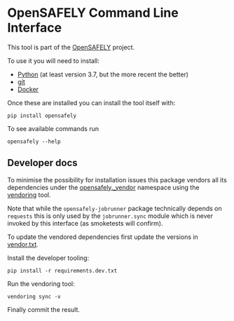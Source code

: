 # OpenSAFELY Command Line Interface

This tool is part of the [OpenSAFELY](https://www.opensafely.org)
project.

To use it you will need to install:
 * [Python](https://www.python.org/downloads/) (at least version 3.7, but the more recent the better)
 * [git](https://git-scm.com/downloads)
 * [Docker](https://docs.docker.com/get-docker/)

Once these are installed you can install the tool itself with:
```
pip install opensafely
```

To see available commands run
```
opensafely --help
```


## Developer docs

To minimise the possibility for installation issues this package vendors
all its dependencies under the [opensafely._vendor](./opensafely/_vendor)
namespace using the [vendoring](https://pypi.org/project/vendoring/) tool.

Note that while the `opensafely-jobrunner` package technically depends
on `requests` this is only used by the `jobrunner.sync` module which is
never invoked by this interface (as smoketests will confirm).

To update the vendored dependencies first update the versions in
[vendor.txt](./vendor.txt).

Install the developer tooling:
```
pip install -r requirements.dev.txt
```

Run the vendoring tool:
```
vendoring sync -v
```

Finally commit the result.
